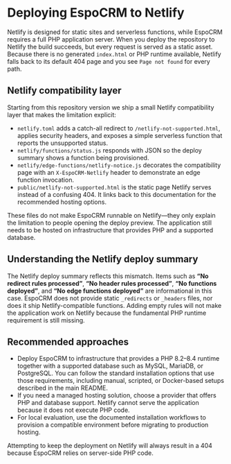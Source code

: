 # Deploying EspoCRM to Netlify

Netlify is designed for static sites and serverless functions, while EspoCRM requires a full PHP application server.
When you deploy the repository to Netlify the build succeeds, but every request is served as a static asset. Because
there is no generated `index.html` or PHP runtime available, Netlify falls back to its default 404 page and you see
`Page not found` for every path.

## Netlify compatibility layer

Starting from this repository version we ship a small Netlify compatibility layer that makes the limitation explicit:

* `netlify.toml` adds a catch-all redirect to `/netlify-not-supported.html`, applies security headers, and exposes a
  simple serverless function that reports the unsupported status.
* `netlify/functions/status.js` responds with JSON so the deploy summary shows a function being provisioned.
* `netlify/edge-functions/netlify-notice.js` decorates the compatibility page with an `X-EspoCRM-Netlify` header to
  demonstrate an edge function invocation.
* `public/netlify-not-supported.html` is the static page Netlify serves instead of a confusing 404. It links back to
  this documentation for the recommended hosting options.

These files do not make EspoCRM runnable on Netlify—they only explain the limitation to people opening the deploy
preview. The application still needs to be hosted on infrastructure that provides PHP and a supported database.

## Understanding the Netlify deploy summary

The Netlify deploy summary reflects this mismatch. Items such as **“No redirect rules processed”**, **“No header rules
processed”**, **“No functions deployed”**, and **“No edge functions deployed”** are informational in this case. EspoCRM
does not provide static `_redirects` or `_headers` files, nor does it ship Netlify-compatible functions. Adding empty
rules will not make the application work on Netlify because the fundamental PHP runtime requirement is still missing.

## Recommended approaches

* Deploy EspoCRM to infrastructure that provides a PHP 8.2–8.4 runtime together with a supported database such as
  MySQL, MariaDB, or PostgreSQL. You can follow the standard installation options that use those requirements,
  including manual, scripted, or Docker-based setups described in the main README.
* If you need a managed hosting solution, choose a provider that offers PHP and database support. Netlify cannot serve the
  application because it does not execute PHP code.
* For local evaluation, use the documented installation workflows to provision a compatible environment before migrating
  to production hosting.

Attempting to keep the deployment on Netlify will always result in a 404 because EspoCRM relies on server-side PHP code.
